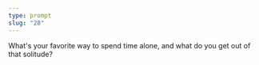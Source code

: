 ```yaml
---
type: prompt
slug: "28"
---
```


What's your favorite way to spend time alone, and what do you get out of that solitude?